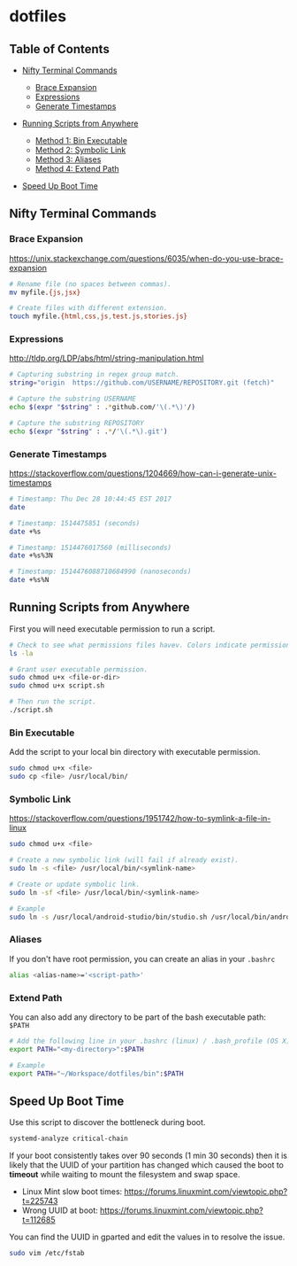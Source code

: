 # dotfiles

## Table of Contents
- [Nifty Terminal Commands](#nifty-terminal-commands)
  * [Brace Expansion](#brace-expansion)
  * [Expressions](#expressions)
  * [Generate Timestamps](#generate-timestamps)

- [Running Scripts from Anywhere](#running-scripts-from-anywhere)
  * [Method 1: Bin Executable](#bin-executable)
  * [Method 2: Symbolic Link](#symbolic-link)
  * [Method 3: Aliases](#aliases)
  * [Method 4: Extend Path](#extend-path)

- [Speed Up Boot Time](#speed-up-boot-time)

## Nifty Terminal Commands

### Brace Expansion
https://unix.stackexchange.com/questions/6035/when-do-you-use-brace-expansion
```bash
# Rename file (no spaces between commas).
mv myfile.{js,jsx}

# Create files with different extension.
touch myfile.{html,css,js,test.js,stories.js}
```

### Expressions
http://tldp.org/LDP/abs/html/string-manipulation.html

```bash
# Capturing substring in regex group match.
string="origin  https://github.com/USERNAME/REPOSITORY.git (fetch)"

# Capture the substring USERNAME
echo $(expr "$string" : .*github.com/'\(.*\)'/)

# Capture the substring REPOSITORY
echo $(expr "$string" : .*/'\(.*\).git')
```

### Generate Timestamps
https://stackoverflow.com/questions/1204669/how-can-i-generate-unix-timestamps

```bash
# Timestamp: Thu Dec 28 10:44:45 EST 2017
date

# Timestamp: 1514475851 (seconds)
date +%s

# Timestamp: 1514476017560 (milliseconds)
date +%s%3N

# Timestamp: 1514476088710684990 (nanoseconds)
date +%s%N
```

## Running Scripts from Anywhere

First you will need executable permission to run a script.

```bash
# Check to see what permissions files havev. Colors indicate permissions.
ls -la

# Grant user executable permission.
sudo chmod u+x <file-or-dir>
sudo chmod u+x script.sh

# Then run the script.
./script.sh
```

### Bin Executable
Add the script to your local bin directory with executable permission.

```bash
sudo chmod u+x <file>
sudo cp <file> /usr/local/bin/
```

### Symbolic Link
https://stackoverflow.com/questions/1951742/how-to-symlink-a-file-in-linux

```bash
sudo chmod u+x <file>

# Create a new symbolic link (will fail if already exist).
sudo ln -s <file> /usr/local/bin/<symlink-name>

# Create or update symbolic link.
sudo ln -sf <file> /usr/local/bin/<symlink-name>

# Example
sudo ln -s /usr/local/android-studio/bin/studio.sh /usr/local/bin/android-studio
```

### Aliases
If you don't have root permission, you can create an alias in your `.bashrc`

```bash
alias <alias-name>='<script-path>'
```

### Extend Path

You can also add any directory to be part of the bash executable path: `$PATH`

```bash
# Add the following line in your .bashrc (linux) / .bash_profile (OS X)
export PATH="<my-directory>":$PATH

# Example
export PATH="~/Workspace/dotfiles/bin":$PATH
```

## Speed Up Boot Time

Use this script to discover the bottleneck during boot.
```bash
systemd-analyze critical-chain
```

If your boot consistently takes over 90 seconds (1 min 30 seconds) then it
is likely that the UUID of your partition has changed which caused the boot
to **timeout** while waiting to mount the filesystem and swap space.

- Linux Mint slow boot times: https://forums.linuxmint.com/viewtopic.php?t=225743
- Wrong UUID at boot: https://forums.linuxmint.com/viewtopic.php?t=112685

You can find the UUID in gparted and edit the values in to resolve the issue.

```bash
sudo vim /etc/fstab
```

